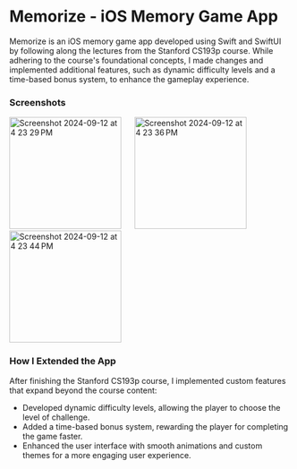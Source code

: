 # Memorize - iOS Memory Game App
Memorize is an iOS memory game app developed using Swift and SwiftUI by following along the lectures from the Stanford CS193p course. 
While adhering to the course's foundational concepts, I made changes and implemented additional features, such as dynamic difficulty levels and a time-based bonus system, 
to enhance the gameplay experience.

### Screenshots
<img width="200" alt="Screenshot 2024-09-12 at 4 23 29 PM" src="https://github.com/user-attachments/assets/2086b2f8-7dc9-4b70-86e2-7f406c63197c"> &nbsp;&nbsp;&nbsp;&nbsp;
<img width="200" alt="Screenshot 2024-09-12 at 4 23 36 PM" src="https://github.com/user-attachments/assets/a0a06b27-a7f0-48fc-aed9-95359c2f73fd"> &nbsp;&nbsp;&nbsp;&nbsp;
<img width="200" alt="Screenshot 2024-09-12 at 4 23 44 PM" src="https://github.com/user-attachments/assets/b13d2891-f7a9-48c7-9693-a0fed161707f">

### How I Extended the App
After finishing the Stanford CS193p course, I implemented custom features that expand beyond the course content:
* Developed dynamic difficulty levels, allowing the player to choose the level of challenge.
* Added a time-based bonus system, rewarding the player for completing the game faster.
* Enhanced the user interface with smooth animations and custom themes for a more engaging user experience.

